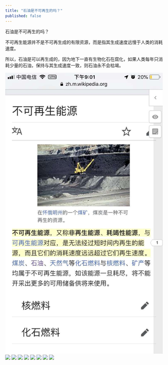 ```yaml
---
title: "石油是不可再生的吗？"
published: false
---
```

石油是不可再生的吗？

不可再生能源并不是不可再生成的有限资源，而是指其生成速度远慢于人类的消耗速度。

所以，石油是可以再生成的，因为地下一直有生物化石在腐化，如果人类每年只消耗少量的石油，保持与其生成速度一致，则石油永不会枯竭。

![](./1.jpg)
![](./2.jpg)
![](./3.jpg)
![](./4.jpg)
![](./5.jpg)
![](./6.jpg)
![](./7.jpg)
![](./8.jpg)
![](./9.jpg)
